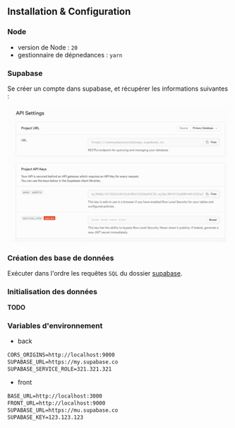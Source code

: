 ## Installation & Configuration

### Node

- version de Node : `20`
- gestionnaire de dépnedances : `yarn`

### Supabase

Se créer un compte dans supabase, et récupérer les informations suivantes :

![Supabase API Settings](./assets/supabase_api_settings.PNG)

### Création des base de données

Exécuter dans l'ordre les requêtes `SQL` du dossier [supabase](../supabase/).

### Initialisation des données

**TODO**

### Variables d'environnement

- back
 
```env
CORS_ORIGINS=http://localhost:9000
SUPABASE_URL=https://my.supabase.co
SUPABASE_SERVICE_ROLE=321.321.321
```

- front
 
```env
BASE_URL=http://localhost:3000
FRONT_URL=http://localhost:9000
SUPABASE_URL=https://mu.supabase.co
SUPABASE_KEY=123.123.123
```